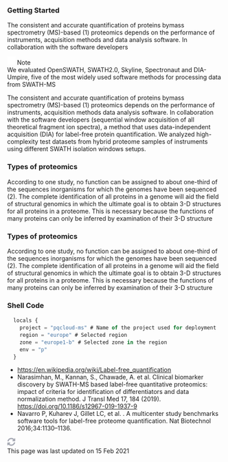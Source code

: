 <div class="main-header"><div id="stick-toc" class="stick-toc"></div><div>

### Getting Started

The consistent and accurate quantification of proteins bymass spectrometry (MS)-based (1) proteomics depends on the
performance of instruments, acquisition methods and data analysis software. In collaboration with the software
developers

<div class="note">
  <div class="note-head flex-center">
    <span>
      <img src="./assets/media/exclamation-circle-solid 1.svg" width="19" height="19" alt="note">
    </span>
    <span>Note</span>
  </div>
  <div class="note-content">
    We evaluated OpenSWATH, SWATH2.0, Skyline, Spectronaut and DIA-Umpire, five of the most widely used software
    methods for processing data from SWATH-MS
  </div>
</div>

The consistent and accurate quantification of proteins bymass spectrometry (MS)-based (1) proteomics depends on the
performance of instruments, acquisition methods data analysis software. In collaboration with the software
developers (sequential window acquisition of all theoretical fragment ion spectra), a method that uses
data-independent acquisition (DIA) for label-free protein quantification. We analyzed high-complexity test datasets
from hybrid proteome samples of instruments using different SWATH isolation windows setups.

### Types of proteomics

According to one study, no function can be assigned to about one-third of the sequences inorganisms for which the
genomes have been sequenced (2). The complete identification of all proteins in a genome will aid the field of
structural genomics in which the ultimate goal is to obtain 3-D structures for all proteins in a proteome. This is
necessary because the functions of many proteins can only be inferred by examination of their 3-D structure

### Types of proteomics

According to one study, no function can be assigned to about one-third of the sequences inorganisms for which the
genomes have been sequenced (2). The complete identification of all proteins in a genome will aid the field of
structural genomics in which the ultimate goal is to obtain 3-D structures for all proteins in a proteome. This is
necessary because the functions of many proteins can only be inferred by examination of their 3-D structure

### Shell Code


```js
  locals {
    project = "pqcloud-ms" # Name of the project used for deployment
    region = "europe" # Selected region
    zone = "europe1-b" # Selected zone in the region
    env = "p"
  }
```


* https://en.wikipedia.org/wiki/Label-free_quantification
* Narasimhan, M., Kannan, S., Chawade, A. et al. Clinical biomarker discovery by SWATH-MS based label-free
quantitative proteomics: impact of criteria for identification of differentiators and data normalization method. J
Transl Med 17, 184 (2019). https://doi.org/10.1186/s12967-019-1937-9
* Navarro P, Kuharev J, Gillet LC, et al. . A multicenter study benchmarks software tools for label-free
proteome quantification. Nat Biotechnol 2016;34:1130–1136.

<div class="flex-center last-updated"><div><img src="./assets/media/sync-alt-solid 1.svg" width="19" height="19" alt="sync-icon"></div><div class="last-updated-info">This page was last updated on 15 Feb 2021</div></div></div></div>

